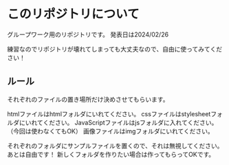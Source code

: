 # このリポジトリについて
グループワーク用のリポジトリです。
発表日は2024/02/26

練習なのでリポジトリが壊れてしまっても大丈夫なので、自由に使ってみてください！

## ルール
それぞれのファイルの置き場所だけ決めさせてもらいます。

htmlファイルはhtmlフォルダにいれてください。
cssファイルはstylesheetフォルダにいれてください。
JavaScriptファイルはjsフォルダに入れてください。（今回は使わなくてもOK）
画像ファイルはimgフォルダにいれてください。

それぞれのフォルダにサンプルファイルを置くので、それは無視してください。
あとは自由です！
新しくフォルダを作りたい場合は作ってもらってOKです。

